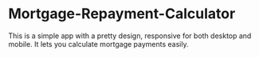 # Mortgage-Repayment-Calculator
This is a simple app with a pretty design, responsive for both desktop and mobile. It lets you calculate mortgage payments easily.
